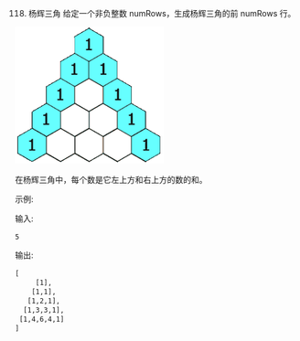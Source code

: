 118. 杨辉三角
给定一个非负整数 numRows，生成杨辉三角的前 numRows 行。

![杨辉三角](PascalTriangleAnimated2.gif)

在杨辉三角中，每个数是它左上方和右上方的数的和。

示例:

输入: 
```
5
```
输出:
```
[
     [1],
    [1,1],
   [1,2,1],
  [1,3,3,1],
 [1,4,6,4,1]
]
```